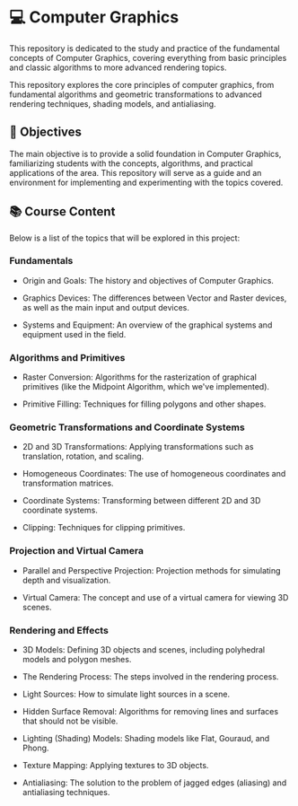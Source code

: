 # 💻 Computer Graphics
This repository is dedicated to the study and practice of the fundamental concepts of Computer Graphics, covering everything from basic principles and classic algorithms to more advanced rendering topics.

This repository explores the core principles of computer graphics, from fundamental algorithms and geometric transformations to advanced rendering techniques, shading models, and antialiasing.

## 🎯 Objectives
The main objective is to provide a solid foundation in Computer Graphics, familiarizing students with the concepts, algorithms, and practical applications of the area. This repository will serve as a guide and an environment for implementing and experimenting with the topics covered.

## 📚 Course Content
Below is a list of the topics that will be explored in this project:

### Fundamentals
- Origin and Goals: The history and objectives of Computer Graphics.

- Graphics Devices: The differences between Vector and Raster devices, as well as the main input and output devices.

- Systems and Equipment: An overview of the graphical systems and equipment used in the field.

### Algorithms and Primitives
- Raster Conversion: Algorithms for the rasterization of graphical primitives (like the Midpoint Algorithm, which we've implemented).

- Primitive Filling: Techniques for filling polygons and other shapes.

### Geometric Transformations and Coordinate Systems
- 2D and 3D Transformations: Applying transformations such as translation, rotation, and scaling.

- Homogeneous Coordinates: The use of homogeneous coordinates and transformation matrices.

- Coordinate Systems: Transforming between different 2D and 3D coordinate systems.

- Clipping: Techniques for clipping primitives.

### Projection and Virtual Camera
- Parallel and Perspective Projection: Projection methods for simulating depth and visualization.

- Virtual Camera: The concept and use of a virtual camera for viewing 3D scenes.

### Rendering and Effects
- 3D Models: Defining 3D objects and scenes, including polyhedral models and polygon meshes.

- The Rendering Process: The steps involved in the rendering process.

- Light Sources: How to simulate light sources in a scene.

- Hidden Surface Removal: Algorithms for removing lines and surfaces that should not be visible.

- Lighting (Shading) Models: Shading models like Flat, Gouraud, and Phong.

- Texture Mapping: Applying textures to 3D objects.

- Antialiasing: The solution to the problem of jagged edges (aliasing) and antialiasing techniques.
